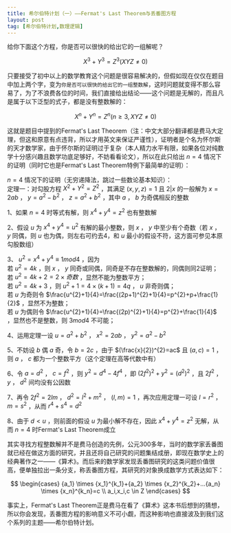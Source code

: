 ```yaml
---
title: 希尔伯特计划（一）——Fermat's Last Theorem与丢番图方程
layout: post
tag: [希尔伯特计划,数理逻辑]
---
```



给你下面这个方程，你是否可以很快的给出它的一组解呢？

$$ X^{3}+Y^{3}=Z^{3} (XYZ \neq 0) $$

只要接受了初中以上的数学教育这个问题是很容易解决的，但假如现在仅仅在题目中加上两个字，变为`你是否可以很快的给出它的一组整数解`，这时问题就变得不那么容易了，为了不浪费各位的时间，我们直接给出结论——这个问题是无解的，而且凡是属于以下泛型的式子，都是没有整数解的：

$$ X^{n}+Y^{n}=Z^{n} (n \ge 3, XYZ \neq 0) $$

这就是题目中提到的Fermat's Last Theorem（注：中文大部分翻译都是费马大定理，但这和原意有点违背，所以才用英文来保证严谨性），证明者是个名为怀尔斯的天才数学家，由于怀尔斯的证明过于复杂（本人精力水平有限，如果各位对纯数学十分感兴趣且数学功底足够好，不妨看看论文），所以在此只给出 $n=4$ 情况下的证明（同时它也是Fermat's Last Theorem特例下最简单的证明）：

$n=4$ 情况下的证明（无穷递降法，跳过一些数论基本知识）：<br/>
定理一：对勾股方程 $X^{2}+Y^{2}=Z^{2}$ ，其满足 $(x,y,z)=1$ 且 $2|x$ 的一般解为 $x=2ab$ ， $y=a^{2}-b^{2}$ ， $z=a^{2}+b^{2}$ ，其中 $a$ ， $b$ 为奇偶相反的整数

1、如果 $n=4$ 时等式有解，则 $x^{4}+y^{4}=z^{2}$ 也有整数解

2、假设 $u$ 为 $x^{4}+y^{4}=u^{2}$ 有解的最小整数，则 $x$ ， $y$ 中至少有个奇数（若 $x$ ， $y$ 同偶，则 $u$ 也为偶，则左右可约去4，和 $u$ 最小的假设不符，这方面可参见本原勾股数组）

3、 $u^{2}=x^{4}+y^{4} \equiv 1 mod 4$ ，因为<br>
若 $u^{2}=4k$ ，则 $x$ ， $y$ 同奇或同偶，同奇是不存在整数解的，同偶则同2证明；<br>
若 $u^{2}=4k+2=2 \times 奇数$ ，显然不能为整数平方；<br>
若 $u^{2}=4k+3$ ，则 $u^{2}+1=4 \times (k+1)=4q$ ， $u$ 非奇则偶；<br>
若 $u$ 为奇则令 $\frac{u^{2}+1}{4}=\frac{(2p+1)^{2}+1}{4}=p^{2}+p+\frac{1}{2}$ ，显然不为整数；<br>
若 $u$ 为偶则令 $\frac{u^{2}+1}{4}=\frac{(2p)^{2}+1}{4}=p^{2}+\frac{1}{4}$ ，显然也不是整数，则 $3mod4$ 不可能；

4、运用定理一设 $u=a^{2}+b^{2}$ ， $x^{2}=2ab$ ， $y^{2}=a^{2}-b^{2}$ 

5、不妨设 $b$ 偶 $a$ 奇，令 $b=2c$ ，由于 $(\frac{x}{2})^{2}=ac$ 且 $(a,c)=1$ ，则 $a$ ， $c$ 都为一个整数平方（这个定理在高等代数中有）

6、令 $a=d^{2}$ ， $c=f^{2}$ ，则 $y^{2}=d^{4}-4f^{4}$ ，即 $(2f^{2})^{2}+y^{2}=(d^{2})^{2}$ ，且 $2f^{2}$ ， $y$ ， $d^{2}$ 间均没有公因数

7、再令 $2f^{2}=2lm$ ， $d^{2}=l^{2}+m^{2}$ ， $(l,m)=1$ ，再次应用定理一可设 $l=r^{2}$ ， $m=s^{2}$ ，从而 $r^{4}+s^{4}=d^{2}$ 

8、由于 $d < u$ ，则前面的假设 $u$ 为最小解不存在，因此 $x^{4}+y^{4}=z^{2}$ 无解，从而 $n=4$ 时Fermat's Last Theorem成立

其实寻找方程整数解并不是费马创造的先例，公元300多年，当时的数学家丢番图就已经在做这方面的研究，并且还将自己研究的问题集结成册，即现在数学史上的经典著作之一——《算术》。而后来的数学家发现丢番图研究的这类问题价值很高，便单独拉出一条分支，称丢番图方程，其研究的对象换成数学方式表达如下：

$$
\begin{cases}
{a_1} \times {x_1}^{k_1}+{a_2} \times {x_2}^{k_2}+…{a_n} \times {x_n}^{k_n}=c \\
a_i,x_i,c \in Z
\end{cases}
$$

事实上，Fermat's Last Theorem正是费马在看了《算术》这本书后想到的猜想，所以你会发现，丢番图方程的影响意义不可小觑，而这种影响也直接波及到我们这个系列的主题——希尔伯特计划。
